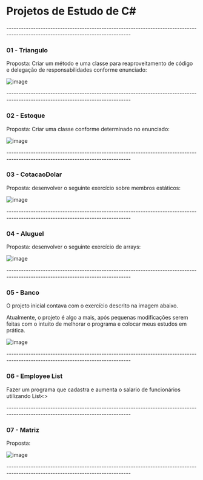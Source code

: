 # Projetos de Estudo de C#

<p>---------------------------------------------------------------------------------------------------------------------------------</p>

### 01 - Triangulo
<p>Proposta: Criar um método e uma classe para reaproveitamento de código e delegação de responsabilidades conforme enunciado:</p>

![image](https://user-images.githubusercontent.com/48141487/218535536-9a944d65-93c0-42b0-984c-6da16479f86f.png)

<p>---------------------------------------------------------------------------------------------------------------------------------</p>

### 02 - Estoque
<p>Proposta: Criar uma classe conforme determinado no enunciado:</p>

![image](https://user-images.githubusercontent.com/48141487/218535221-23a973b6-eebf-4f25-8da3-5a592bfb6bf6.png)

<p>---------------------------------------------------------------------------------------------------------------------------------</p>

### 03 - CotacaoDolar
<p>Proposta: desenvolver o seguinte exercício sobre membros estáticos:</p>

![image](https://user-images.githubusercontent.com/48141487/218533794-c62e62c8-9617-4352-86dc-f9c916face59.png)

<p>---------------------------------------------------------------------------------------------------------------------------------</p>

### 04 - Aluguel
<p>Proposta: desenvolver o seguinte exercício de arrays:</p>

![image](https://user-images.githubusercontent.com/48141487/218485272-718b8434-409f-424c-9a2e-3f1be940a5c1.png)

<p>---------------------------------------------------------------------------------------------------------------------------------</p>

### 05 - Banco
<p>O projeto inicial contava com o exercício descrito na imagem abaixo.</p>
<p>Atualmente, o projeto é algo a mais, após pequenas modificações serem feitas com o intuito de melhorar o programa e colocar meus estudos em prática.</p>

![image](https://user-images.githubusercontent.com/48141487/218082098-bac0792b-dae8-4537-8f7e-66791d1e74b8.png)

<p>---------------------------------------------------------------------------------------------------------------------------------</p>

### 06 - Employee List
<p>Fazer um programa que cadastra e aumenta o salario de funcionários utilizando List<></p>

<p>---------------------------------------------------------------------------------------------------------------------------------</p>

### 07 - Matriz
<p>Proposta:</p>

![image](https://user-images.githubusercontent.com/48141487/219749027-112326a5-677f-4fa0-bb08-cfd23a41cc65.png)

<p>---------------------------------------------------------------------------------------------------------------------------------</p>
